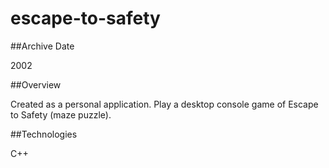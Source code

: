 escape-to-safety
================

##Archive Date

2002

##Overview

Created as a personal application.  Play a desktop console game of Escape to Safety (maze puzzle).

##Technologies

C++
